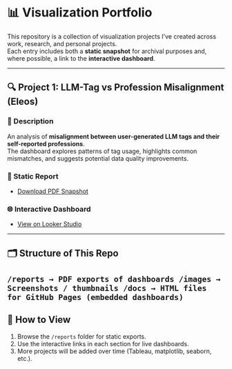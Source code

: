 # 📊 Visualization Portfolio

This repository is a collection of visualization projects I’ve created across work, research, and personal projects.  
Each entry includes both a **static snapshot** for archival purposes and, where possible, a link to the **interactive dashboard**.

---

## 🔍 Project 1: LLM-Tag vs Profession Misalignment (Eleos)

### 📖 Description
An analysis of **misalignment between user-generated LLM tags and their self-reported professions**.  
The dashboard explores patterns of tag usage, highlights common mismatches, and suggests potential data quality improvements.

### 📄 Static Report
- [Download PDF Snapshot](reports/LLM_Tag-Profession_Alignment_Audit.pdf)

### 🌐 Interactive Dashboard
- [View on Looker Studio]([https://lookerstudio.google.com/reporting/YOUR-REPORT-ID](https://austin3393.github.io/Visualizations/))
---

## 🗂️ Structure of This Repo
``
/reports → PDF exports of dashboards
/images → Screenshots / thumbnails
/docs → HTML files for GitHub Pages (embedded dashboards)
``
---

## 🚀 How to View
1. Browse the `/reports` folder for static exports.  
2. Use the interactive links in each section for live dashboards.  
3. More projects will be added over time (Tableau, matplotlib, seaborn, etc.).
